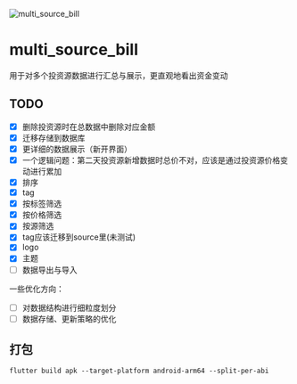![multi_source_bill](https://socialify.git.ci/ZWN2001/multi_source_bill/image?description=1&language=1&logo=https%3A%2F%2Fgithub.com%2FZWN2001%2Fmulti_source_bill%2Fblob%2Fmaster%2Fassets%2Flogo512.png%3Fraw%3Dtrue&name=1&owner=1&stargazers=1&theme=Light)

# multi_source_bill

用于对多个投资源数据进行汇总与展示，更直观地看出资金变动

## TODO 

- [x] 删除投资源时在总数据中删除对应金额
- [x] 迁移存储到数据库
- [x] 更详细的数据展示（新开界面）
- [x] 一个逻辑问题：第二天投资源新增数据时总价不对，应该是通过投资源价格变动进行累加
- [x] 排序
- [x] tag
- [x] 按标签筛选
- [x] 按价格筛选
- [x] 按源筛选
- [x] tag应该迁移到source里(未测试)
- [x] logo
- [x] 主题
- [ ] 数据导出与导入 

一些优化方向：
- [ ] 对数据结构进行细粒度划分
- [ ] 数据存储、更新策略的优化

## 打包

```shell
flutter build apk --target-platform android-arm64 --split-per-abi
```